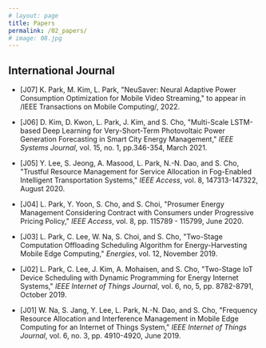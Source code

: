 ```yaml
---
# layout: page
title: Papers
permalink: /02_papers/
# image: 08.jpg
---
```

## International Journal
* [J07] K. Park, M. Kim, L. Park, "NeuSaver: Neural Adaptive Power Consumption Optimization for Mobile Video Streaming," to appear in /IEEE Transactions on Mobile Computing/, 2022.

* [J06] D. Kim, D. Kwon, L. Park, J. Kim, and S. Cho, "Multi-Scale LSTM-based Deep Learning for Very-Short-Term Photovoltaic Power Generation Forecasting in Smart City Energy Management," *IEEE Systems Journal*, vol. 15, no. 1, pp.346-354, March 2021. 

* [J05] Y. Lee, S. Jeong, A. Masood, L. Park, N.-N. Dao, and S. Cho, "Trustful Resource Management for Service Allocation in Fog-Enabled Intelligent Transportation Systems," *IEEE Access*, vol. 8, 147313-147322, August 2020. 

* [J04] L. Park, Y. Yoon, S. Cho, and S. Choi, "Prosumer Energy Management Considering Contract with Consumers under Progressive Pricing Policy," *IEEE Access*, vol. 8, pp. 115789 - 115799,  June 2020. 

* [J03] L. Park, C. Lee, W. Na, S. Choi, and S. Cho, "Two-Stage Computation Offloading Scheduling Algorithm for Energy-Harvesting Mobile Edge Computing," *Energies*, vol. 12, November 2019. 

* [J02] L. Park, C. Lee, J. Kim, A. Mohaisen, and S. Cho, "Two-Stage IoT Device Scheduling with Dynamic Programming for Energy Internet Systems," *IEEE Internet of Things Journal*,  vol. 6, no, 5,  pp. 8782-8791, October 2019. 

* [J01] W. Na, S. Jang, Y. Lee, L. Park, N.-N. Dao, and S. Cho, "Frequency Resource Allocation and Interference Management in Mobile Edge Computing for an Internet of Things System," *IEEE Internet of Things Journal*, vol. 6, no. 3, pp. 4910-4920, June 2019.  
